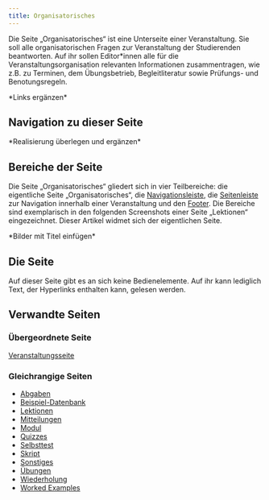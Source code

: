 ```yaml
---
title: Organisatorisches
---
```

Die Seite „Organisatorisches“ ist eine Unterseite einer Veranstaltung. Sie soll alle organisatorischen Fragen zur Veranstaltung der Studierenden beantworten. Auf ihr sollen Editor\*innen alle für die Veranstaltungsorganisation relevanten Informationen zusammentragen, wie z.B. zu Terminen, dem Übungsbetrieb, Begleitliteratur sowie Prüfungs- und Benotungsregeln.

\*Links ergänzen\*

## Navigation zu dieser Seite
\*Realisierung überlegen und ergänzen\*

## Bereiche der Seite
Die Seite „Organisatorisches“ gliedert sich in vier Teilbereiche: die eigentliche Seite „Organisatorisches“, die [Navigationsleiste](nav-bar.md), die [Seitenleiste](sidebar.md) zur Navigation innerhalb einer Veranstaltung und den [Footer](footer.md). Die Bereiche sind exemplarisch in den folgenden Screenshots einer Seite „Lektionen“ eingezeichnet. Dieser Artikel widmet sich der eigentlichen Seite.

\*Bilder mit Titel einfügen\*

## Die Seite
Auf dieser Seite gibt es an sich keine Bedienelemente. Auf ihr kann lediglich Text, der Hyperlinks enthalten kann, gelesen werden.

## Verwandte Seiten
### Übergeordnete Seite
[Veranstaltungsseite](event-series.md)

### Gleichrangige Seiten
* [Abgaben](submissions.md)
* [Beispiel-Datenbank](erdbeere.md)
* [Lektionen](lessons.md)
* [Mitteilungen](announcements.md)
* [Modul](module.md)
* [Quizzes](quizzes.md)
* [Selbsttest](self-assessment.md)
* [Skript](manuscript.md)
* [Sonstiges](miscellaneous.md)
* [Übungen](exercises.md)
* [Wiederholung](repetition.md)
* [Worked Examples](worked-examples.md)
